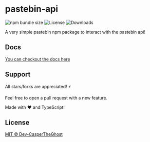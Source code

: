 # pastebin-api

![npm bundle size](https://img.shields.io/bundlephobia/minzip/pastebin-api)
![License](https://img.shields.io/github/license/dev-caspertheghost/pastebin-api)
![Downloads](https://img.shields.io/npm/dw/pastebin-api)

A very simple pastebin npm package to interact with the pastebin api!

## Docs

[You can checkout the docs here](docs/README.md)

## Support

All stars/forks are appreciated! ⚡

Feel free to open a pull request with a new feature.

Made with ❤️ and TypeScript!

## License

[MIT © Dev-CasperTheGhost](./LICENSE)
